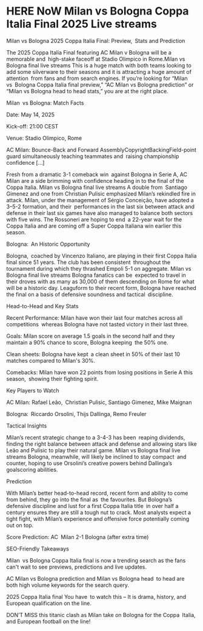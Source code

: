 # HERE NoW Milan vs Bologna Coppa Italia Final 2025 Live streams

Milan vs Bologna 2025 Coppa Italia Final: Preview, Stats and Prediction

The 2025 Coppa Italia Final featuring AC Milan v Bologna will be a memorable and high-stake faceoff at Stadio Olimpico in Rome.Milan vs Bologna final live streams  This is a huge match with both teams looking to add some silverware to their seasons and it is attracting a huge amount of attention from fans and from search engines. If you’re looking for “Milan vs Bologna Coppa Italia final preview,” “AC Milan vs Bologna prediction” or “Milan vs Bologna head to head stats,” you are at the right place.

Milan vs Bologna: Match Facts

Date: May 14, 2025

Kick-off: 21:00 CEST

Venue: Stadio Olimpico, Rome

AC Milan: Bounce-Back and Forward AssemblyCopyrightBackingField-point guard simultaneously teaching teammates and raising championship confidence […]

Fresh from a dramatic 3-1 comeback win against Bologna in Serie A, AC Milan are a side brimming with confidence heading in to the final of the Coppa Italia. Milan vs Bologna final live streams A double from Santiago Gimenez and one from Christian Pulisic emphasized Milan’s rekindled fire in attack. Milan, under the management of Sérgio Conceição, have adopted a 3–5-2 formation, and their performances in the last six between attack and defense in their last six games have also managed to balance both sectors with five wins. The Rossoneri are hoping to end a 22-year wait for the Coppa Italia and are coming off a Super Coppa Italiana win earlier this season.

Bologna: An Historic Opportunity

Bologna, coached by Vincenzo Italiano, are playing in their first Coppa Italia final since 51 years. The club has been consistent throughout the tournament during which they thrashed Empoli 5-1 on aggregate. Milan vs Bologna final live streams Bologna fanatics can be expected to travel in their droves with as many as 30,000 of them descending on Rome for what will be a historic day. Leaguform to their recent form, Bologna have reached the final on a basis of defensive soundness and tactical discipline.

Head-to-Head and Key Stats

Recent Performance: Milan have won their last four matches across all competitions whereas Bologna have not tasted victory in their last three.

Goals: Milan score on average 1.5 goals in the second half and they maintain a 90% chance to score, Bologna keeping the 50% one.

Clean sheets: Bologna have kept a clean sheet in 50% of their last 10 matches compared to Milan's 30%.

Comebacks: Milan have won 22 points from losing positions in Serie A this season, showing their fighting spirit.

Key Players to Watch

AC Milan: Rafael Leão, Christian Pulisic, Santiago Gimenez, Mike Maignan

Bologna: Riccardo Orsolini, Thijs Dallinga, Remo Freuler

Tactical Insights

Milan’s recent strategic change to a 3-4-3 has been reaping dividends, finding the right balance between attack and defense and allowing stars like Leão and Pulisic to play their natural game. Milan vs Bologna final live streams Bologna, meanwhile, will likely be inclined to stay compact and counter, hoping to use Orsolini’s creative powers behind Dallinga’s goalscoring abilities.

Prediction

With Milan’s better head-to-head record, recent form and ability to come from behind, they go into the final as the favourites. But Bologna’s defensive discipline and lust for a first Coppa Italia title in over half a century ensures they are still a tough nut to crack. Most analysts expect a tight fight, with Milan’s experience and offensive force potentially coming out on top.

Score Prediction: AC Milan 2-1 Bologna (after extra time)

SEO-Friendly Takeaways

Milan vs Bologna Coppa Italia final is now a trending search as the fans can't wait to see previews, predictions and live updates.

AC Milan vs Bologna prediction and Milan vs Bologna head to head are both high volume keywords for the search query.

2025 Coppa Italia final You have to watch this – It is drama, history, and European qualification on the line.

DON’T MISS this titanic clash as Milan take on Bologna for the Coppa Italia, and European football on the line!
